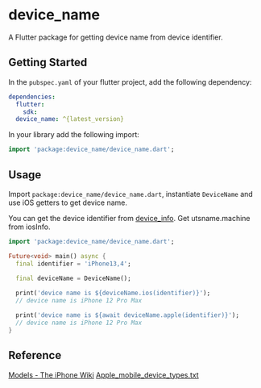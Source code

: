 # device_name

A Flutter package for getting device name from device identifier.

## Getting Started

In the `pubspec.yaml` of your flutter project, add the following dependency:

```yaml
dependencies:
  flutter:
    sdk:
  device_name: ^{latest_version}
```

In your library add the following import:

```dart
import 'package:device_name/device_name.dart';
```

## Usage

Import `package:device_name/device_name.dart`, instantiate `DeviceName` and use iOS getters to get device name.

You can get the device identifier from [device_info](https://pub.dev/packages/device_info).
Get utsname.machine from iosInfo.

```dart
import 'package:device_name/device_name.dart';

Future<void> main() async {
  final identifier = 'iPhone13,4';

  final deviceName = DeviceName();
  
  print('device name is ${deviceName.ios(identifier)}');
  // device name is iPhone 12 Pro Max

  print('device name is ${await deviceName.apple(identifier)}');
  // device name is iPhone 12 Pro Max
}
```

## Reference

[Models - The iPhone Wiki](https://www.theiphonewiki.com/wiki/Models)
[Apple_mobile_device_types.txt](https://gist.github.com/adamawolf/3048717)